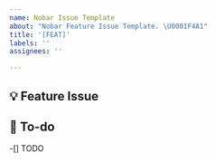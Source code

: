 ```yaml
---
name: Nobar Issue Template
about: "Nobar Feature Issue Template. \U0001F4A1"
title: '[FEAT]'
labels: ''
assignees: ''

---
```


## 💡 Feature Issue
<!-- 관련 이슈에 대해 설명해주세요. -->

## 🌿  To-do
<!-- 해야 할 일들을 적어주세요. -->
-[] TODO
